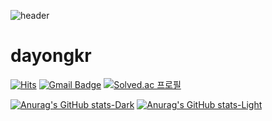 ![header](https://capsule-render.vercel.app/api?type=waving&text=Dayong%20Lee&animation=fadeIn&fontColor=eee&height=200&color=1abc9c)

# dayongkr

[![Hits](https://hits.seeyoufarm.com/api/count/incr/badge.svg?url=https%3A%2F%2Fgithub.com%2Fdayongbz&count_bg=%2379C83D&title_bg=%23555555&title=hits&edge_flat=false)](https://hits.seeyoufarm.com) [![Gmail Badge](https://img.shields.io/badge/-Gmail-d14836?style=flat-square&logo=Gmail&logoColor=white&link=mailto:dayongkr@gmail.com)](mailto:dayongkr@gmail.com) [![Solved.ac
프로필](http://mazassumnida.wtf/api/mini/generate_badge?boj=dayongkr)](https://solved.ac/dayongkr)

[![Anurag's GitHub stats-Dark](https://github-readme-stats.vercel.app/api?username=dayongkr&show_icons=true&theme=dark#gh-dark-mode-only)](https://github.com/anuraghazra/github-readme-stats#gh-dark-mode-only)
[![Anurag's GitHub stats-Light](https://github-readme-stats.vercel.app/api?username=dayongkr&show_icons=true&theme=default#gh-light-mode-only)](https://github.com/anuraghazra/github-readme-stats#gh-light-mode-only)


<!-- [![Hits](https://hits.seeyoufarm.com/api/count/incr/badge.svg?url=https%3A%2F%2Fgithub.com%2Fdayongkr&count_bg=%231ABC9C&title_bg=%23555555&icon=&icon_color=%23E7E7E7&title=hits&edge_flat=false)](https://hits.seeyoufarm.com) -->

